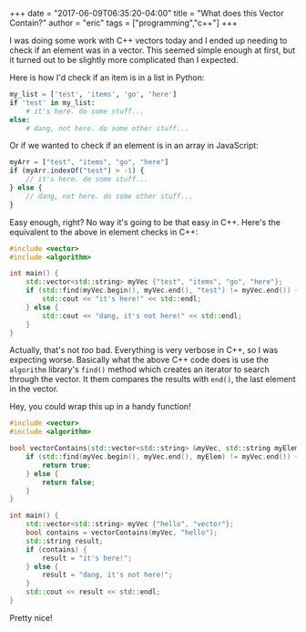 +++
date = "2017-06-09T06:35:20-04:00"
title = "What does this Vector Contain?"
author = "eric"
tags = ["programming","c++"]
+++

I was doing some work with C++ vectors today and I ended up needing to check if an element was in a vector. This seemed simple enough at first, but it turned out to be slightly more complicated than I expected.

Here is how I'd check if an item is in a list in Python:
```python
my_list = ['test', 'items', 'go', 'here']
if 'test' in my_list:
    # it's here. do some stuff...
else:
    # dang, not here. do some other stuff...
```

Or if we wanted to check if an element is in an array in JavaScript:
```JavaScript
myArr = ["test", "items", "go", "here"]
if (myArr.indexOf("test") > -1) {
    // it's here. do some stuff...
} else {
    // dang, not here. do some other stuff...
}
```

Easy enough, right? No way it's going to be that easy in C++. Here's the equivalent to the above in element checks in C++:

```C++
#include <vector>
#include <algorithm>

int main() {
    std::vector<std::string> myVec {"test", "items", "go", "here"};
    if (std::find(myVec.begin(), myVec.end(), "test") != myVec.end()) {
        std::cout << "it's here!" << std::endl;
    } else {
        std::cout << "dang, it's not here!" << std::endl;
    }
}
```
Actually, that's not _too_ bad. Everything is very verbose in C++, so I was expecting worse. Basically what the above C++ code does is use the `algorithm` library's `find()` method which creates an iterator to search through the vector. It them compares the results with `end()`, the last element in the vector.

Hey, you could wrap this up in a handy function!

```C++
#include <vector>
#include <algorithm>

bool vectorContains(std::vector<std::string> &myVec, std::string myElem) {
    if (std::find(myVec.begin(), myVec.end(), myElem) != myVec.end()) {
        return true;
    } else {
        return false;
    }
}

int main() {
    std::vector<std::string> myVec {"hello", "vector"};
    bool contains = vectorContains(myVec, "hello");
    std::string result;
    if (contains) {
        result = "it's here!";
    } else {
        result = "dang, it's not here!";
    }
    std::cout << result << std::endl;
}
```

Pretty nice!
